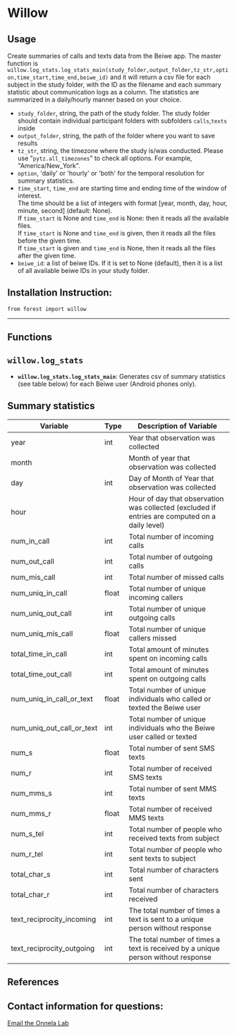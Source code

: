 # Willow

## Usage
Create summaries of calls and texts data from the Beiwe app. The master function is `willow.log_stats.log_stats_main(study_folder,output_folder,tz_str,option,time_start,time_end,beiwe_id)` and it will return a csv file for each subject in the study folder, with the ID as the filename and each summary statistic about communication logs as a column. The statistics are summarized in a daily/hourly manner based on your choice.  

- `study_folder`, string, the path of the study folder. The study folder should contain individual participant folders with subfolders `calls`,`texts` inside
- `output_folder`, string, the path of the folder where you want to save results
- `tz_str`, string, the timezone where the study is/was conducted. Please use "`pytz.all_timezones`" to check all options. For example, "America/New_York".  
- `option`, 'daily' or 'hourly' or 'both' for the temporal resolution for summary statistics.  
- `time_start`, `time_end` are starting time and ending time of the window of interest.  
     The time should be a list of integers with format [year, month, day, hour, minute, second] (default: None).    
     If `time_start` is None and `time_end` is None: then it reads all the available files.   
     If `time_start` is None and `time_end` is given, then it reads all the files before the given time.   
     If `time_start` is given and `time_end` is None, then it reads all the files after the given time.   
- `beiwe_id`: a list of beiwe IDs. If it is set to None (default), then it is a list of all available beiwe IDs in your study folder.
  

## Installation Instruction: 
`from forest import willow`

___
## Functions

## `willow.log_stats`  

* **`willow.log_stats.log_stats_main`**: Generates csv of summary statistics (see table below) for each Beiwe user (Android phones only).

## Summary statistics

|     Variable                          	|     Type     	|     Description of Variable                                                                                 	|
|---------------------------------------	|--------------	|-------------------------------------------------------------------------------------------------------------	|
|     year                      	|       int       	|     Year that observation was collected                                                   	|
|     month                	|              	|     Month of year that observation was collected                                 	|
|     day                             	|       int       	|     Day of Month of Year that observation was collected                                                     	|
|     hour |              	|     Hour of day that observation was collected (excluded if entries are computed on a daily level)                                                      	|
|     num_in_call                      	|        int      	|     Total number of incoming calls                                       	|
|     num_out_call                 	|        int      	|     Total number of outgoing calls                                               	|
|     num_mis_call               	|      int        	|     Total number of missed calls 
|     num_uniq_in_call            	|       float       	|     Total number of unique incoming callers                                         	|
|     num_uniq_out_call          	|        int      	|     Total number of unique outgoing calls                                          	|
|     num_uniq_mis_call      	|        float      	|     Total number of unique callers missed                                   	|
|     total_time_in_call                   	|      int        	|     Total amount of minutes spent on incoming calls                                              	|
|     total_time_out_call          	|       int       	|     Total amount of minutes spent on outgoing calls                                                      	|
|     num_uniq_in_call_or_text            	|       float       	|     Total number of unique individuals who called or texted the Beiwe user                                         	|
|     num_uniq_out_call_or_text	         	|        int      	|     Total number of unique individuals who the Beiwe user called or texted                                          	|
|     num_s     	|        float      	|     Total number of sent SMS texts                                   	|
|     num_r                    	|      int        	|     Total number of received SMS texts                                                	|
|     num_mms_s                   	|      int        	|     Total number of sent MMS texts     	|
|     num_mms_r               	|        float      	|     Total number of received MMS texts   |                                   	
|     num_s_tel |      int        	|     Total number of people who received texts from subject |
|     num_r_tel|      int        	|     Total number of people who sent texts to subject   	|
|     total_char_s                  	|      int        	|     Total number of characters sent    	|
|     total_char_r|      int        	|     Total number of characters received     	|
|     text_reciprocity_incoming |      int        	|    The total number of times a text is sent to a unique person without response    	|
|     text_reciprocity_outgoing |      int        	|    The total number of times a text is received by a unique person without response       	|


## References  

## Contact information for questions: 
[Email the Onnela Lab](mailto:onnela.lab@gmail.com)
